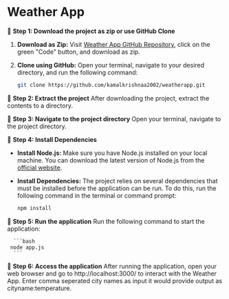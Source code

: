 # Weather App

🔹 **Step 1: Download the project as zip or use GitHub Clone**
   1. **Download as Zip:** Visit [Weather App GitHub Repository](https://github.com/kamalkrishnaa2002/weatherapp), click on the green "Code" button, and download as zip.
   2. **Clone using GitHub:** Open your terminal, navigate to your desired directory, and run the following command:

      ```bash
      git clone https://github.com/kamalkrishnaa2002/weatherapp.git
      ```

🔹 **Step 2: Extract the project**
   After downloading the project, extract the contents to a directory.

🔹 **Step 3: Navigate to the project directory**
   Open your terminal, navigate to the project directory.

🔹 **Step 4: Install Dependencies**
   - **Install Node.js:** Make sure you have Node.js installed on your local machine. You can download the latest version of Node.js from the [official website](https://nodejs.org/).
   - **Install Dependencies:** The project relies on several dependencies that must be installed before the application can be run. To do this, run the following command in the terminal or command prompt:

      ```bash
      npm install
      ```
🔹 **Step 5: Run the application**
   Run the following command to start the application:

      ```bash
     node app.js
      ```

🔹 **Step 6: Access the application**
After running the application, open your web browser and go to http://localhost:3000/ to interact with the Weather App. Enter comma seperated city names as input it would provide output as cityname:temperature.
